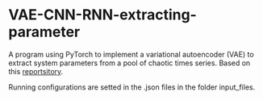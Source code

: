 # VAE-CNN-RNN-extracting-parameter

A program using PyTorch to implement a variational autoencoder (VAE) to extract system parameters from a pool of chaotic times series. Based on this [reportsitory](https://github.com/peterparity/PDE-VAE-pytorch).

Running configurations are setted in the .json files in the folder input_files.
